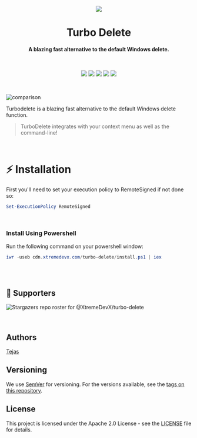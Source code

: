 
<p align="center">
  <img src="https://github.com/XtremeDevX/turbo-delete/blob/master/assets/turbo-delete-icon-transparent-bg.png" />
</p>

<h1 align="center">Turbo Delete</h1>
<h4 align="center">A blazing fast alternative to the default Windows delete.</h1>
<br>

<p align="center">
  <img src="https://img.shields.io/badge/version-0.0.1-green"> <img src="https://img.shields.io/github/license/XtremeDevX/turbo-delete?color=pink"> <img src="https://img.shields.io/tokei/lines/github/XtremeDevX/turbo-delete?color=white&label=lines%20of%20code"> <img src="https://img.shields.io/github/languages/top/XtremeDevX/turbo-delete?color=%230xfffff"> <img src="https://img.shields.io/github/repo-size/XtremeDevX/turbo-delete?color=orange">
</p>

<br>

![comparison](https://user-images.githubusercontent.com/63039748/154819625-dce22227-0415-411f-8b53-708566ace569.gif)

Turbodelete is a blazing fast alternative to the default Windows delete function.

> TurboDelete integrates with your context menu as well as the command-line!

<br>

# :zap: Installation

First you'll need to set your execution policy to RemoteSigned if not done so:

```powershell
Set-ExecutionPolicy RemoteSigned
```

<br>

### Install Using Powershell

Run the following command on your powershell window:

```powershell
iwr -useb cdn.xtremedevx.com/turbo-delete/install.ps1 | iex
```

<br>
<br>

## :clap: Supporters

![Stargazers repo roster for @XtremeDevX/turbo-delete](https://reporoster.com/stars/XtremeDevX/turbo-delete)

<br>


## Authors

[Tejas](https://www.github.com/suptejas) 

## Versioning

We use [SemVer](http://semver.org/) for versioning. For the versions available, see the [tags on this repository](https://github.com/XtremeDevX/turbo-delete/tags).

## License

This project is licensed under the Apache 2.0 License - see the [LICENSE](LICENSE.txt) file for details.
